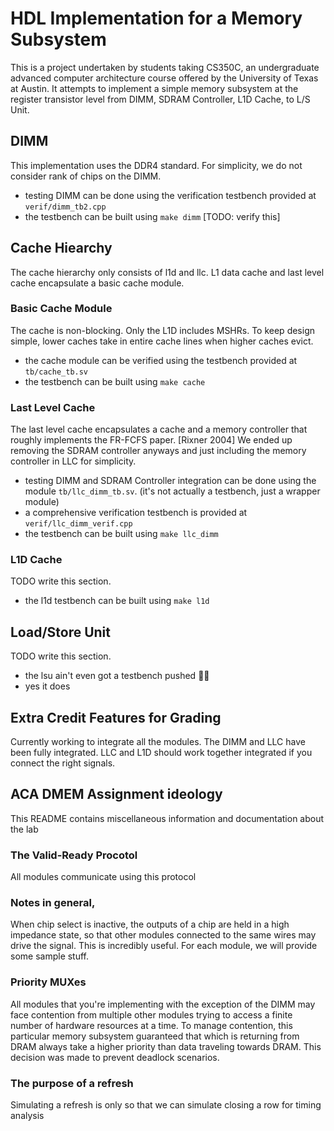 # HDL Implementation for a Memory Subsystem

This is a project undertaken by students taking CS350C, an undergraduate advanced computer architecture course offered by the University of Texas at Austin. 
It attempts to implement a simple memory subsystem at the register transistor level from 
DIMM, SDRAM Controller, L1D Cache, to L/S Unit. 

## DIMM

This implementation uses the DDR4 standard. For simplicity, we do not consider rank of chips on the DIMM. 
 - testing DIMM can be done using the verification testbench provided at `verif/dimm_tb2.cpp`
 - the testbench can be built using `make dimm` \[TODO: verify this]


## Cache Hiearchy
The cache hierarchy only consists of l1d and llc. L1 data cache and last level cache encapsulate a basic cache module.

### Basic Cache Module
The cache is non-blocking. Only the L1D includes MSHRs. To keep design simple, lower caches take in entire cache lines when higher caches evict. 
 - the cache module can be verified using the testbench provided at `tb/cache_tb.sv`
 - the testbench can be built using `make cache`

### Last Level Cache

The last level cache encapsulates a cache and a memory controller that roughly implements the FR-FCFS paper. [Rixner 2004] We ended up removing the SDRAM controller anyways and just including the memory controller in LLC for simplicity. 

 - testing DIMM and SDRAM Controller integration can be done using the module `tb/llc_dimm_tb.sv`. (it's not actually a testbench, just a wrapper module)
 - a comprehensive verification testbench is provided at `verif/llc_dimm_verif.cpp`
 - the testbench can be built using `make llc_dimm`

### L1D Cache
TODO write this section. 
 - the l1d testbench can be built using `make l1d`

 ## Load/Store Unit
 TODO write this section.
  - the lsu ain't even got a testbench pushed 🥀😩
  - yes it does

 ## Extra Credit Features for Grading
 Currently working to integrate all the modules. The DIMM and LLC have been fully integrated. LLC and L1D should work together integrated if you connect the right signals.

## ACA DMEM Assignment ideology

This README contains miscellaneous information and documentation about
the lab

### The Valid-Ready Procotol

All modules communicate using this protocol

### Notes in general,

When chip select is inactive, the outputs of a chip are held in a high impedance state, so that other modules connected to the same wires may drive the signal. This is incredibly useful. For each module, we will provide some sample stuff.

### Priority MUXes

All modules that you're implementing with the exception of the DIMM may
face contention from multiple other modules trying to access a finite
number of hardware resources at a time. To manage contention, this particular memory subsystem guaranteed that which is returning from DRAM always take a higher priority than data traveling towards DRAM. This decision was made to prevent deadlock scenarios.

### The purpose of a refresh
Simulating a refresh is only so that we can simulate closing a row for timing analysis
